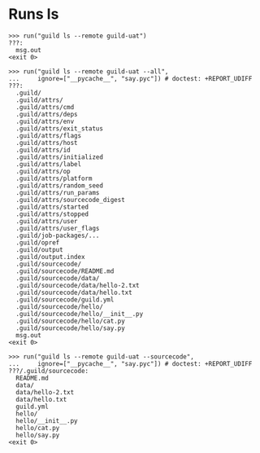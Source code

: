 # Runs ls

    >>> run("guild ls --remote guild-uat")
    ???:
      msg.out
    <exit 0>

    >>> run("guild ls --remote guild-uat --all",
    ...     ignore=["__pycache__", "say.pyc"]) # doctest: +REPORT_UDIFF
    ???:
      .guild/
      .guild/attrs/
      .guild/attrs/cmd
      .guild/attrs/deps
      .guild/attrs/env
      .guild/attrs/exit_status
      .guild/attrs/flags
      .guild/attrs/host
      .guild/attrs/id
      .guild/attrs/initialized
      .guild/attrs/label
      .guild/attrs/op
      .guild/attrs/platform
      .guild/attrs/random_seed
      .guild/attrs/run_params
      .guild/attrs/sourcecode_digest
      .guild/attrs/started
      .guild/attrs/stopped
      .guild/attrs/user
      .guild/attrs/user_flags
      .guild/job-packages/...
      .guild/opref
      .guild/output
      .guild/output.index
      .guild/sourcecode/
      .guild/sourcecode/README.md
      .guild/sourcecode/data/
      .guild/sourcecode/data/hello-2.txt
      .guild/sourcecode/data/hello.txt
      .guild/sourcecode/guild.yml
      .guild/sourcecode/hello/
      .guild/sourcecode/hello/__init__.py
      .guild/sourcecode/hello/cat.py
      .guild/sourcecode/hello/say.py
      msg.out
    <exit 0>

    >>> run("guild ls --remote guild-uat --sourcecode",
    ...     ignore=["__pycache__", "say.pyc"]) # doctest: +REPORT_UDIFF
    ???/.guild/sourcecode:
      README.md
      data/
      data/hello-2.txt
      data/hello.txt
      guild.yml
      hello/
      hello/__init__.py
      hello/cat.py
      hello/say.py
    <exit 0>
